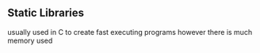 ## Static Libraries

usually used in C to create fast executing programs however there is much memory used
